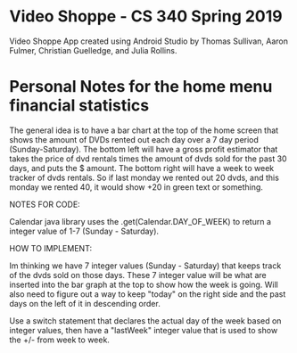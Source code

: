 # Video Shoppe - CS 340 Spring 2019

Video Shoppe App created using Android Studio by Thomas Sullivan, Aaron Fulmer, Christian Guelledge, and Julia Rollins.

# Personal Notes for the home menu financial statistics

The general idea is to have a bar chart at the top of the home screen that 
shows the amount of DVDs rented out each day over a 7 day period (Sunday-Saturday). 
The bottom left will have a gross profit estimator that takes the price of dvd rentals
times the amount of dvds sold for the past 30 days, and puts the $ amount.
The bottom right will have a week to week tracker of dvds rentals. So if last monday we
rented out 20 dvds, and this monday we rented 40, it would show +20 in green text or something.

NOTES FOR CODE:

Calendar java library uses the .get(Calendar.DAY_OF_WEEK) to return a integer value of 1-7 (Sunday - Saturday).

HOW TO IMPLEMENT:

Im thinking we have 7 integer values (Sunday - Saturday) that keeps track of the dvds sold on those days.
These 7 integer value will be what are inserted into the bar graph at the top to show how the week is going.
Will also need to figure out a way to keep "today" on the right side and the past days on the left of it in descending order.

Use a switch statement that declares the actual day of the week based on integer values, then have a "lastWeek" integer
value that is used to show the +/- from week to week.
